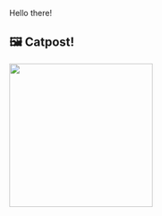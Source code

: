 Hello there!



## 🖼️ Catpost!

<sub>
    <img src="https://cdn2.thecatapi.com/images/5n8.jpg" height="256">
</sub>

